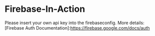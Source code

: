 # Firebase-In-Action

Please insert your own api key into the firebaseconfig. More details: [Firebase Auth Documentation]:https://firebase.google.com/docs/auth
